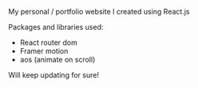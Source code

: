 My personal / portfolio website I created using React.js

Packages and libraries used: 
- React router dom
- Framer motion
- aos (animate on scroll)

Will keep updating for sure!

